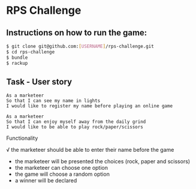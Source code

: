 # RPS Challenge

Instructions on how to run the game:
-------
```sh
$ git clone git@github.com:[USERNAME]/rps-challenge.git
$ cd rps-challenge
$ bundle
$ rackup
```

Task - User story
----

```
As a marketeer
So that I can see my name in lights
I would like to register my name before playing an online game

As a marketeer
So that I can enjoy myself away from the daily grind
I would like to be able to play rock/paper/scissors
```

Functionality

√ the marketeer should be able to enter their name before the game
- the marketeer will be presented the choices (rock, paper and scissors)
- the marketeer can choose one option
- the game will choose a random option
- a winner will be declared
